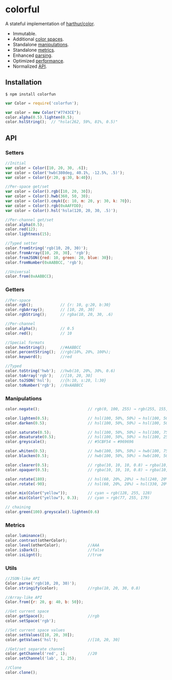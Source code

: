 # colorful

A stateful implementation of [harthur/color](http://github.com/harthur/color).

* Immutable.
* Additional [color spaces](http://github.com/dfcreative/color-space).
* Standalone [manipulations](http://github.com/dfcreative/color-manipulate).
* Standalone [metrics](http://github.com/dfcreative/color-measure).
* Enhanced [parsing](http://github.com/dfcreative/color-parse).
* Optimized [performance](http://TODOtests).
* Normalized [API](#api).


## Installation

```
$ npm install colorfun
```


```javascript
var Color = require('colorfun');

var color = new Color("#7743CE");
color.alpha(0.5).lighten(0.5);
color.hslString();  // "hsla(262, 59%, 81%, 0.5)"
```

## API

### Setters

```js
//Initial
var color = Color([10, 20, 30, .6]);
var color = Color('hwb(380deg, 40.1%, -12.5%, .5)');
var color = Color({r:20, g:30, b:40});

//Per-space get/set
var color = Color().rgb([10, 20, 30]);
var color = Color().hwb(360, 50, 30);
var color = Color().cmyk({c: 10, m: 20, y: 30, k: 70});
var color = Color().rgb(0xAAFFDD);
var color = Color().hsl('hsla(120, 20, 30, .5)');

//Per-channel get/set
color.alpha(0.5);
color.red(12);
color.lightness(15);

//Typed setter
color.fromString('rgb(10, 20, 30)');
color.fromArray([10, 20, 30], 'rgb');
color.fromJSON({red: 10, green: 20, blue: 30});
color.fromNumber(0xAABBCC, 'rgb');

//Universal
color.from(0xAABBCC);
```

### Getters

```js
//Per-space
color.rgb();			// {r: 10, g:20, b:30}
color.rgbArray();		// [10, 20, 30]
color.rgbString();		// rgba(10, 20, 30, .6)

//Per-channel
color.alpha();			// 0.5
color.red();			// 10

//Special formats
color.hexString();		//#AABBCC
color.percentString();	//rgb(10%, 20%, 100%);
color.keyword();		//red

//Typed
color.toString('hwb');	//hwb(10, 20%, 30%, 0.6)
color.toArray('rgb');	//[10, 20, 30]
color.toJSON('hsl');	//{h:10, s:20, l:30}
color.toNumber('rgb');	//0xAABBCC
```

### Manipulations

```js
color.negate();						// rgb(0, 100, 255) → rgb(255, 155, 0)

color.lighten(0.5);					// hsl(100, 50%, 50%) → hsl(100, 50%, 75%)
color.darken(0.5);					// hsl(100, 50%, 50%) → hsl(100, 50%, 25%)

color.saturate(0.5);				// hsl(100, 50%, 50%) → hsl(100, 75%, 50%)
color.desaturate(0.5);				// hsl(100, 50%, 50%) → hsl(100, 25%, 50%)
color.greyscale();					// #5CBF54 → #969696

color.whiten(0.5);					// hwb(100, 50%, 50%) → hwb(100, 75%, 50%)
color.blacken(0.5);					// hwb(100, 50%, 50%) → hwb(100, 50%, 75%)

color.clearer(0.5);					// rgba(10, 10, 10, 0.8) → rgba(10, 10, 10, 0.4)
color.opaquer(0.5);					// rgba(10, 10, 10, 0.8) → rgba(10, 10, 10, 1.0)

color.rotate(180);					// hsl(60, 20%, 20%) → hsl(240, 20%, 20%)
color.rotate(-90);					// hsl(60, 20%, 20%) → hsl(330, 20%, 20%)

color.mix(Color("yellow"));			// cyan → rgb(128, 255, 128)
color.mix(Color("yellow"), 0.3);	// cyan → rgb(77, 255, 179)

// chaining
color.green(100).greyscale().lighten(0.6)
```

### Metrics

```js
color.luminance();
color.contrast(otherColor);
color.level(otherColor);			//AAA
color.isDark();						//false
color.isLignt();					//true
```

### Utils

```js
//JSON-like API
Color.parse('rgb(10, 20, 30)');
Color.stringify(color);				//rgba(10, 20, 30, 0.8)

//Array-like API
Color.from({r: 20, g: 40, b: 50});

//Get current space
color.getSpace();					//rgb
color.setSpace('rgb');

//Set current space values
color.setValues([10, 20, 30]);
color.getValues('hsl');				//[10, 20, 30]

//Get/set separate channel
color.getChannel('red', 1);			//20
color.setChannel('lab', 1, 25);

//Clone
color.clone();
```

<!--
## Contribute

The goal of the project is to provide fast and extensible color class with intuitive API.
Please make sure your issue does not belong to a subpackage:

* [color-stringify](http://github.com/dfcreative/color-stringify),
* [color-parse](http://github.com/dfcreative/color-parse),
* [color-manipulate](http://github.com/dfcreative/color-manipulate),
* [color-blend](http://github.com/dfcreative/color-blend),
* [color-measure](http://github.com/dfcreative/color-measure),

and then [contribute](https://github.com/dfcreative/color/issues/new/).
-->